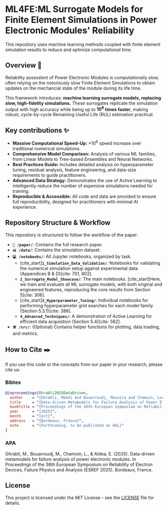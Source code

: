 # ML4FE:ML Surrogate Models for Finite Element Simulations in Power Electronic Modules' Reliability

This repository uses machine learning methods coupled with finite element simulation results to reduce and optimize computational time. 
<!---
[comment]: [![License: MIT](https://img.shields.io/badge/License-MIT-yellow.svg)](https://opensource.org/licenses/MIT)
[comment]: [![Python 3.9+](https://img.shields.io/badge/python-3.9+-blue.svg)](https://www.python.org/downloads/release/python-390/)

[comment]:[cite_start]This repository contains the official source code and data for the paper: **"AI Surrogate Modeling for Lifetime Predictions in Power Electronic Modules"**[cite: 1, 2].

[comment]:[**➡️ Read the Full Paper Here**](./paper/MR_Paper2025_in_progress.pdf)
-->

## Overview 📝
Reliability assesslent of Power Electronic Modules is computationally slow, often relying on the notoriously slow Finite Element Simulations to obtain updates on the mechancial state of the module during its life time. 

This framework introduces: **machine learning surrogate models, replacing slow, high-fidelity simulations.** These surrogates replicate the simulation output with high accuracy while being up to **$10^6$ times faster**, making robust, cycle-by-cycle Remaining Useful Life (RUL) estimation practical.

<!---
[comment]: [![License: MIT](https://img.shields.io/badge/License-MIT-yellow.svg)](https://opensource.org/licenses/MIT)
[comment]: [![Python 3.9+](https://img.shields.io/badge/python-3.9+-blue.svg)](https://www.python.org/downloads/release/python-390/)

[comment]:[cite_start]This repository contains the official source code and data for the paper: **"AI Surrogate Modeling for Lifetime Predictions in Power Electronic Modules"**[cite: 1, 2].

[comment]:[**➡️ Read the Full Paper Here**](./paper/MR_Paper2025_in_progress.pdf)
-->
<!---
[cite_start]Reliability assessment of power electronic modules (PEMs) is often slow and inaccurate, relying on methods that fail to capture non-linear damage accumulation[cite: 9, 10]. [cite_start]Autoregressive models are more robust but are crippled by the high computational cost of the required numerical simulations[cite: 11, 12, 67].

[cite_start]

[cite_start]*A schematic of the proposed autoregressive RUL estimation pipeline enabled by fast surrogate models (see Section 6)[cite: 623].*
-->
## Key contributions ✨

* **Massive Computational Speed-Up:** $\times 10^6$ speed increase over traditional numerical simulations.
* **Comprehensive Model Comparison:** Analysis of various ML families, from Linear Models to Tree-based Ensembles and Neural Networks.
* **Best Practices Guide:** Includes detailed analysis on hyperparameter tuning, residual analysis, feature engineering, and data-size requirements to guide practitioners.
* **Advanced Data Strategy:** Demonstrates the use of Active Learning to intelligently reduce the number of expensive simulations needed for training.
* **Reproducible & Accessible:** All code and data are provided to ensure full reproducibility, designed for practitioners with minimal AI experience.


<!---
## Getting Started 🚀

### 1. Prerequisites

* Python 3.9 or higher
* Conda or another virtual environment manager

### 2. Installation

Clone the repository and install the required dependencies.

```bash
# Clone the repository
git clone [https://github.com/MehdiGhrabli/ML4F.git](https://github.com/MehdiGhrabli/ML4F.git)
cd ML4F

# Create and activate a virtual environment (recommended)
conda create -n ml4f python=3.9
conda activate ml4f

# Install the required packages
pip install -r requirements.txt
```

### 3. Download the Data

The simulation dataset used in the paper is located in the `/data` directory. [cite_start]It consists of 1000 simulation runs, mapping input conditions $(\Delta T, l_c)$ to the total strain field $(\epsilon)$[cite: 209].

### 4. Run the Main Showcase Notebook

To see the core results of the paper, run the main showcase notebook. This will train all the surrogate models and reproduce the performance comparison plots (e.g., Figure 9, 10) from Section 5.

```bash
jupyter notebook notebooks/2_Surrogate_Model_Showcase/2.2_All_Models_Engineered_Features.ipynb
```
-->


## Repository Structure & Workflow

This repository is structured to follow the workflow of the paper.

* **`📄 /paper/`**: Contains the full research paper.
* **`📊 /data/`**: Contains the simulation dataset.
* **`💻 /notebooks/`**: All Jupyter notebooks, organized by task.
    * [cite_start]**`1_Simulation_Data_Validation/`**: Notebooks for validating the numerical simulation setup against experimental data (Appendices B & D)[cite: 701, 802].
    * **`2_Surrogate_Model_Showcase/`**: The main notebooks. [cite_start]Here, we train and evaluate all ML surrogate models, with both original and engineered features, reproducing the core results from Section 5[cite: 306].
    * [cite_start]**`3_Hyperparameter_Tuning/`**: Individual notebooks for performing hyperparameter grid searches for each model family (Section 5.3.1)[cite: 388].
    * **`4_Advanced_Techniques/`**: A demonstration of Active Learning for efficient data acquisition (Section 5.4)[cite: 562].
* **`🛠️ /src/`**: (Optional) Contains helper functions for plotting, data loading, and metrics.

## How to Cite ✒️

If you use this code or the concepts from our paper in your research, please cite us:
### Bibtex
```bibtex
@inproceedings{Ghrabli2025DataDriven,
  author    = "{Ghrabli, Mehdi and Bouarroudj, Mounira and Chamoin, Ludovic and Aldea, Emanuel}",
  title     = "{Data-driven Metamodels for Failure Analysis of Power Electronic Modules}",
  booktitle = "{Proceedings of the 36th European Symposium on Reliability of Electron Devices, Failure Physics and Analysis (ESREF 2025)}",
  year      = "{2025}",
  month     = "{oct}",
  address   = "{Bordeaux, France}",
  note      = "{Forthcoming, to be published on HAL}"
}
```
### APA 
Ghrabli, M., Bouarroudj, M., Chamoin, L., & Aldea, E. (2025). Data-driven metamodels for failure analysis of power electronic modules. In Proceedings of the 36th European Symposium on Reliability of Electron Devices, Failure Physics and Analysis (ESREF 2025). Bordeaux, France.



## License

This project is licensed under the MIT License - see the [LICENSE](LICENSE) file for details.
